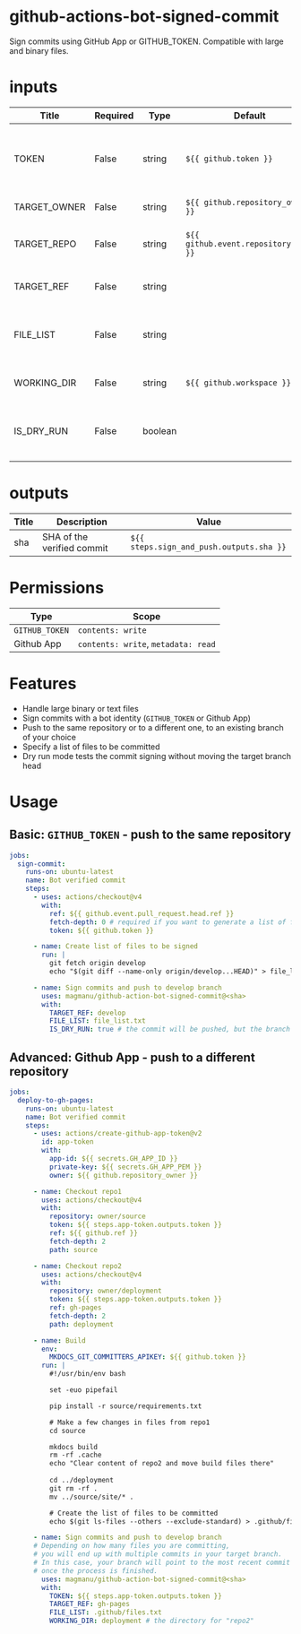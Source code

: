 <!-- BEGIN_ACTION_DOCS -->

# github-actions-bot-signed-commit
Sign commits using GitHub App or GITHUB_TOKEN. Compatible with large and binary files.

# inputs
| Title | Required | Type | Default| Description |
|-----|-----|-----|-----|-----|
| TOKEN | False | string | `${{ github.token }}` | If signing commits with Github Apps, provide the App token. Else, it defults to GITHUB_TOKEN. |
| TARGET_OWNER | False | string | `${{ github.repository_owner }}` | The repository owner (user/org) |
| TARGET_REPO | False | string | `${{ github.event.repository.name }}` | The repository where the signed commits will be pushed to. |
| TARGET_REF | False | string |  | The branch where the signed commits will be pushed to. |
| FILE_LIST | False | string |  | Path to a text file containing the list of file paths to be committed. E.g.: subdir/file_paths.txt |
| WORKING_DIR | False | string | `${{ github.workspace }}` | The working directory where the action will run. |
| IS_DRY_RUN | False | boolean |  | If set to true, the action will push the commits and leave them orphans (the head won't move.) |

# outputs
| Title | Description | Value |
|-----|-----|-----|
|sha | SHA of the verified commit |  `${{ steps.sign_and_push.outputs.sha }}` | 
<!-- END_ACTION_DOCS -->

# Permissions

| Type           | Scope                               |
| -------------- | ----------------------------------- |
| `GITHUB_TOKEN` | `contents: write`                   |
| Github App     | `contents: write`, `metadata: read` |

# Features

- Handle large binary or text files
- Sign commits with a bot identity (`GITHUB_TOKEN` or Github App)
- Push to the same repository or to a different one, to an existing branch of your choice
- Specify a list of files to be committed
- Dry run mode tests the commit signing without moving the target branch head

# Usage

## Basic: `GITHUB_TOKEN` - push to the same repository

```yaml
jobs:
  sign-commit:
    runs-on: ubuntu-latest
    name: Bot verified commit
    steps:
      - uses: actions/checkout@v4
        with:
          ref: ${{ github.event.pull_request.head.ref }}
          fetch-depth: 0 # required if you want to generate a list of files to be committed by comparing branches
          token: ${{ github.token }}

      - name: Create list of files to be signed
        run: |
          git fetch origin develop
          echo "$(git diff --name-only origin/develop...HEAD)" > file_list.txt

      - name: Sign commits and push to develop branch
        uses: magmanu/github-action-bot-signed-commit@<sha> 
        with:
          TARGET_REF: develop
          FILE_LIST: file_list.txt
          IS_DRY_RUN: true # the commit will be pushed, but the branch head won't move
```

## Advanced: Github App - push to a different repository


```yaml
jobs:
  deploy-to-gh-pages:
    runs-on: ubuntu-latest
    name: Bot verified commit
    steps:
      - uses: actions/create-github-app-token@v2
        id: app-token
        with:
          app-id: ${{ secrets.GH_APP_ID }}
          private-key: ${{ secrets.GH_APP_PEM }}
          owner: ${{ github.repository_owner }}

      - name: Checkout repo1
        uses: actions/checkout@v4
        with:
          repository: owner/source
          token: ${{ steps.app-token.outputs.token }}
          ref: ${{ github.ref }}
          fetch-depth: 2
          path: source

      - name: Checkout repo2
        uses: actions/checkout@v4
        with:
          repository: owner/deployment
          token: ${{ steps.app-token.outputs.token }}
          ref: gh-pages
          fetch-depth: 2
          path: deployment

      - name: Build
        env:
          MKDOCS_GIT_COMMITTERS_APIKEY: ${{ github.token }}
        run: |
          #!/usr/bin/env bash

          set -euo pipefail

          pip install -r source/requirements.txt

          # Make a few changes in files from repo1
          cd source 

          mkdocs build
          rm -rf .cache
          echo "Clear content of repo2 and move build files there"
          
          cd ../deployment
          git rm -rf .
          mv ../source/site/* .

          # Create the list of files to be committed
          echo $(git ls-files --others --exclude-standard) > .github/files.txt

      - name: Sign commits and push to develop branch
      # Depending on how many files you are committing, 
      # you will end up with multiple commits in your target branch.
      # In this case, your branch will point to the most recent commit 
      # once the process is finished.
        uses: magmanu/github-action-bot-signed-commit@<sha> 
        with:
          TOKEN: ${{ steps.app-token.outputs.token }}
          TARGET_REF: gh-pages
          FILE_LIST: .github/files.txt
          WORKING_DIR: deployment # the directory for "repo2"
```
